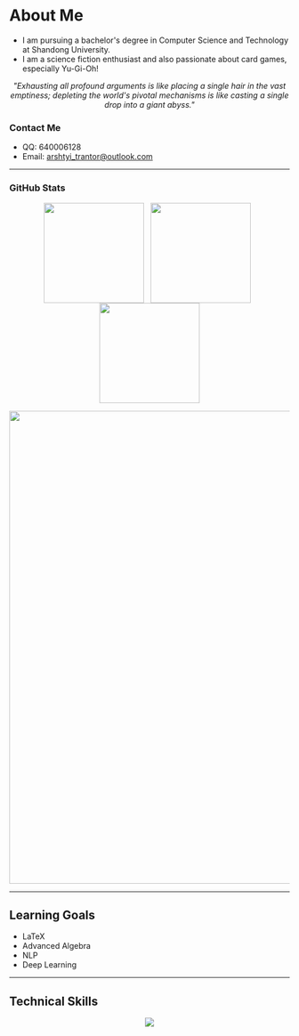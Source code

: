 # About Me

-   I am pursuing a bachelor's degree in Computer Science and Technology at Shandong University.
-   I am a science fiction enthusiast and also passionate about card games, especially Yu-Gi-Oh!

<p align="center">
  <i>"Exhausting all profound arguments is like placing a single hair in the vast emptiness; depleting the world's pivotal mechanisms is like casting a single drop into a giant abyss."</i>
</p>

### Contact Me

-   QQ: 640006128
-   Email: arshtyi_trantor@outlook.com

---

### GitHub Stats

<p align="center">
  <img src="https://github-readme-stats.vercel.app/api?username=Arshtyi&show_icons=true&theme=tokyonight" height="180" valign="top" />
  &nbsp;
  <img src="https://github-readme-stats.vercel.app/api/top-langs/?username=Arshtyi&hide=VHDL&layout=compact&theme=tokyonight" height="180" valign="top" />
  &nbsp;
  <img src="https://github-readme-stats.vercel.app/api/wakatime?username=Arshtyi&layout=compact&theme=tokyonight" height="180" valign="top" />
</p>

<p align="center">
  <img src="https://github-readme-activity-graph.vercel.app/graph?username=Arshtyi&theme=nord" width="850" />
</p>

---

## Learning Goals

-   LaTeX
-   Advanced Algebra
-   NLP
-   Deep Learning

<!-- ## Awards and Achievements -->

---

## Technical Skills

<p align="center">
  <a href="https://skillicons.dev">
    <img src="https://skillicons.dev/icons?i=linux,js,html,css,latex,md,cpp,c,python,java,vim,ts,matlab,kotlin,cmake,cs,rust&perline=7&theme=dark" />
  </a>
</p>
